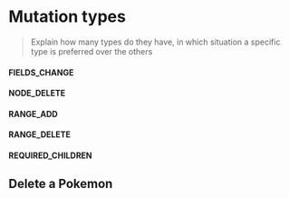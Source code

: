 # Mutation types

> Explain how many types do they have, in which situation a specific type is preferred over the others

#### FIELDS_CHANGE
#### NODE_DELETE 
#### RANGE_ADD
#### RANGE_DELETE
#### REQUIRED_CHILDREN

## Delete a Pokemon
